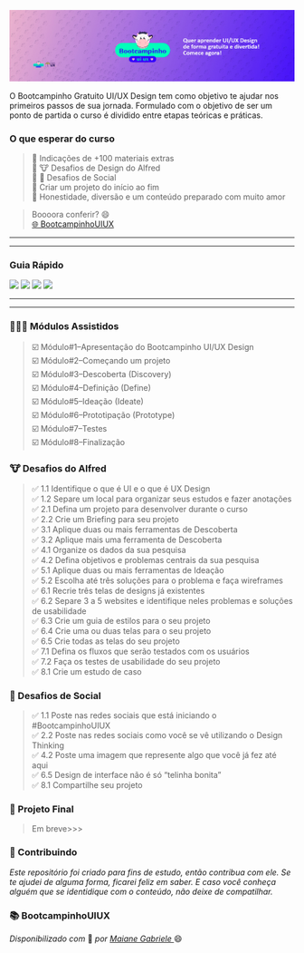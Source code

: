 
![](https://github.com/Diegojfsr/BootcampinhoUIUX2024/blob/main/Img/CapaBootcampinho.jpg)

O Bootcampinho Gratuito UI/UX Design tem como objetivo te ajudar nos primeiros passos de sua jornada. Formulado com o objetivo de ser um ponto de partida o curso é dividido entre etapas teóricas e práticas.

### O que esperar do curso
> 💙 Indicações de +100 materiais extras  
> 💙 🐮 Desafios de Design do Alfred  
> 💙 🤳 Desafios de Social  
> 💙 Criar um projeto do início ao fim  
> 💙 Honestidade, diversão e um conteúdo preparado com muito amor

> Boooora conferir? 😄  
> [🌐 BootcampinhoUIUX](https://sheisacreative.com.br/curso/bootcampinho-ui-ux-design)

---
---
### Guia Rápido
<!-- Tag centralizadora das Badges -->
<p float="center">

  [<img src="https://img.shields.io/badge/👨🏻‍💻 Módulos Assistidos-12100E?style=for-the-badge&logo=About&logoColor=white" height="30"></a>](https://)
  [<img src="https://img.shields.io/badge/🐮 Desafios do Alfred-12100E?style=for-the-badge&logo=About&logoColor=white" height="30"></a>](https://)
  [<img src="https://img.shields.io/badge/🤳 Desafios de Social-12100E?style=for-the-badge&logo=About&logoColor=white" height="30"></a>](https://)
  [<img src="https://img.shields.io/badge/🚩 Projeto Final-12100E?style=for-the-badge&logo=About&logoColor=white" height="30"></a>](https://)

</p>

---
---

### 👨🏻‍💻 Módulos Assistidos 
> ☑️ Módulo#1–Apresentação do Bootcampinho UI/UX Design  
> ☑️ Módulo#2–Começando um projeto  
> ☑️ Módulo#3–Descoberta (Discovery)  
> ☑️ Módulo#4–Definição (Define)  
> ☑️ Módulo#5–Ideação (Ideate)  
> ☑️ Módulo#6–Prototipação (Prototype)  
> ☑️ Módulo#7–Testes  
> ☑️ Módulo#8–Finalização


### 🐮 Desafios do Alfred
> ✅ 1.1 Identifique o que é UI e o que é UX Design  
> ✅ 1.2 Separe um local para organizar seus estudos e fazer anotações  
> ✅ 2.1 Defina um projeto para desenvolver durante o curso  
> ✅ 2.2 Crie um Briefing para seu projeto  
> ✅ 3.1 Aplique duas ou mais ferramentas de Descoberta  
> ✅ 3.2 Aplique mais uma ferramenta de Descoberta  
> ✅ 4.1 Organize os dados da sua pesquisa  
> ✅ 4.2 Defina objetivos e problemas centrais da sua pesquisa  
> ✅ 5.1 Aplique duas ou mais ferramentas de Ideação  
> ✅ 5.2 Escolha até três soluções para o problema e faça wireframes  
> ✅ 6.1 Recrie três telas de designs já existentes  
> ✅ 6.2 Separe 3 a 5 websites e identifique neles problemas e soluções de usabilidade  
> ✅ 6.3 Crie um guia de estilos para o seu projeto  
> ✅ 6.4 Crie uma ou duas telas para o seu projeto  
> ✅ 6.5 Crie todas as telas do seu projeto  
> ✅ 7.1 Defina os fluxos que serão testados com os usuários  
> ✅ 7.2 Faça os testes de usabilidade do seu projeto  
> ✅ 8.1 Crie um estudo de caso

### 🤳 Desafios de Social 

> ✅ 1.1 Poste nas redes sociais que está iniciando o #BootcampinhoUIUX  
> ✅ 2.2 Poste nas redes sociais como você se vê utilizando o Design Thinking  
> ✅ 4.2 Poste uma imagem que represente algo que você já fez até aqui  
> ✅ 6.5 Design de interface não é só “telinha bonita”  
> ✅ 8.1  Compartilhe seu projeto

 
### 🚩 Projeto Final
> Em breve>>>
 



 ### 🤝 Contribuindo </h2>

 _Este repositório foi criado para fins de estudo, então contribua com ele. Se te ajudei de alguma forma, ficarei feliz em
saber. E caso você conheça alguém que se identidique com o conteúdo, não deixe de compatilhar._

### 📚 BootcampinhoUIUX
<em> Disponibilizado com </em> 💙 <em> por <a href="https://www.linkedin.com/in/sheisacreative/"> Maiane Gabriele </a> </em> 😄

